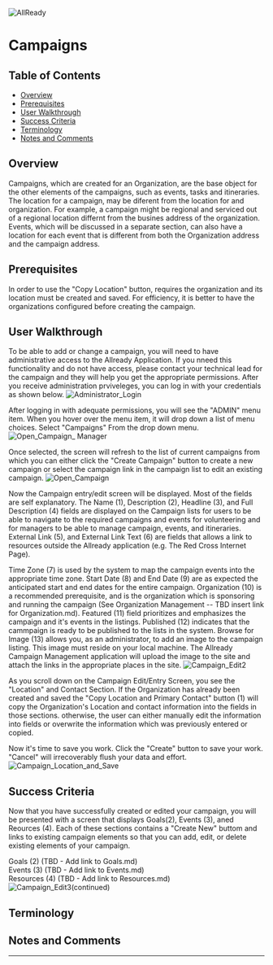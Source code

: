 ![AllReady](/HTBox/allReady/blob/master/docs/user_documentation/images/ALLReady.PNG)
# Campaigns 
## Table of Contents  
* [Overview](#Overview)
* [Prerequisites](#Prerequisites)
* [User Walkthrough](#User_Walkthrough)  
* [Success Criteria](#Success_Criteria)
* [Terminology](#Terminology) 
* [Notes and Comments](#Notes_and_Comments)  

## <a name='Overview'/> Overview
Campaigns, which are created for an Organization, are the base object for the other elements of the campaigns, such as events, tasks and itineraries.  The location for a campaign, may be diferent from the location for and organization.  For example, a campaign might be regional and serviced out of a regional location differnt from the busines address of the organization.  Events, which will be discussed in a separate section, can also have a location for each event that is different from both the Organization address and the campaign address.

## <a name='Prerequisites'/> Prerequisites
In order to use the "Copy Location" button, requires the organization and its location must be created and saved.  For efficiency, it is better to have the organizations configured before creating the campaign.

## <a name='User_Walkthrough'/>User Walkthrough 
To be able to add or change a campaign, you will need to have administrative access to the Allready Application.  If you nneed this functionality and do not have access, please contact your technical lead for the campaign and they will help you get the appropriate permissions.  After you receive administration prviveleges, you can log in with your credentials as shown below.
![Administrator_Login](/HTBox/allReady/blob/master/docs/user_documentation/images/ARLogin.png)

After logging in with adequate permissions, you will see the "ADMIN" menu item.  When you hover over the menu item, it will drop down a list of menu choices.  Select "Campaigns" From the drop down menu.
![Open_Campaign_ Manager](/HTBox/allReady/blob/master/docs/user_documentation/images/OpenCampaignMngr.png)

Once selected, the screen will refresh to the list of current campaigns from which you can either click the "Create Campaign" button to create a new campaign or select the campaign link in the campaign list to edit an existing campaign.
![Open_Campaign](/HTBox/allReady/blob/master/docs/user_documentation/images/OpenCampaign.png)

Now the Campaign entry/edit screen will be displayed.  Most of the fields are self explanatory. The Name (1), Description (2), Headline (3), and Full Description (4) fields are displayed on the Campaign lists for users to be able to navigate to the required campaigns and events for volunteering and for managers to be able to manage campaign, events, and itineraries.  External Link (5), and External Link Text (6) are fields that allows a link to resources outside the Allready application (e.g. The Red Cross Internet Page).

Time Zone (7) is used by the system to map the campaign events into the appropriate time zone.  Start Date (8) and End Date (9) are as expected the anticipated start and end dates for the entire campaign. Organization (10) is a recommended prerequisite, and is the organization which is sponsoring and running the campaign (See Organization Management -- TBD insert link for Organization.md).  Featured (11) field prioritizes and emphasizes the campaign and it's events in the listings.  Published (12) indicates that the cammpaign is ready to be published to the lists in the system.  Browse for Image (13) allows you, as an administrator, to add an image to the campaign listing.  This image must reside on your local machine.  The Allready Campaign Management application will upload the image to the site and attach the links in the appropriate places in the site.
![Campaign_Edit2](/HTBox/allReady/blob/master/docs/user_documentation/images/CampaignEdit.png)

As you scroll down on the Campaign Edit/Entry Screen, you see the "Location" and Contact Section.  If the Organization has already been created and saved the "Copy Location and Primary Contact" button (1) will copy the Organization's Location and contact information into the fields in those sections.  otherwise, the user can either manually edit the information into fields or overwrite the information which was previously entered or copied.

Now it's time to save you work.  Click the "Create" button to save your work.  "Cancel" will irrecoverably flush your data and effort. 
![Campaign_Location_and_Save](/HTBox/allReady/blob/master/docs/user_documentation/images/CampaignEdit2.png)

## <a name='Success_Criteria'/>Success Criteria
Now that you have successfully created or edited your campaign, you will be presented with a screen that displays Goals(2), Events (3), aned Reources (4).  Each of these sections contains a "Create New" buttom and links to existing campaign elements so that you can add, edit, or delete existing elements of your campaign.

Goals (2) (TBD - Add link to Goals.md)   
Events (3) (TBD - Add link to Events.md)  
Resources (4) (TBD - Add link to Resources.md)  
![Campaign_Edit3(continued)](/HTBox/allReady/blob/master/docs/user_documentation/images/CampaignEdit3.png)

## <a name='Terminology'/>Terminology  

## <a name='Notes_and_Comments'/>Notes and Comments  
_____


